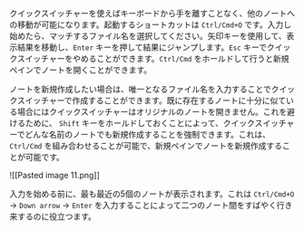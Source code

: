 クイックスイッチャーを使えばキーボードから手を離すことなく、他のノートへの移動が可能になります。起動するショートカットは `Ctrl/Cmd+O` です。入力し始めたら、マッチするファイル名を選択してください。矢印キーを使用して、表示結果を移動し、`Enter` キーを押して結果にジャンプします。`Esc` キーでクイックスイッチャーをやめることができます。`Ctrl/Cmd` をホールドして行うと新規ペインでノートを開くことができます。

ノートを新規作成したい場合は、唯一となるファイル名を入力することでクイックスイッチャーで作成することができます。既に存在するノートに十分に似ている場合にはクイックスイッチャーはオリジナルのノートを開きません。これを避けるために、 `Shift` キーをホールドしておくことによって、クイックスイッチャーでどんな名前のノートでも新規作成することを強制できます。これは、`Ctrl/Cmd` を組み合わせることが可能で、新規ペインでノートを新規作成することが可能です。

![[Pasted image 11.png]]

入力を始める前に、最も最近の5個のノートが表示されます。これは `Ctrl/Cmd+O`  → `Down arrow` → `Enter` を入力することによって二つのノート間をすばやく行き来するのに役立つます。